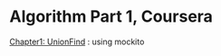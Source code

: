 # Algorithm Part 1, Coursera

[Chapter1: UnionFind](http://1ambda.github.io/union-find-algorithms-week-1/) : using mockito
